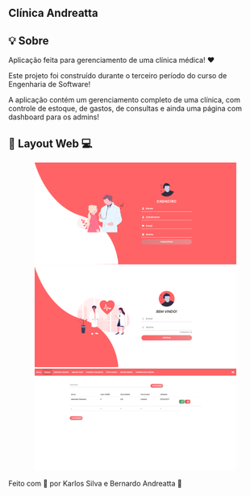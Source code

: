 ## Clínica Andreatta

## 💡 Sobre

Aplicação feita para gerenciamento de uma clínica médica! ❤️

Este projeto foi construído durante o terceiro período do curso de Engenharia de Software!

A aplicação contém um gerenciamento completo de uma clínica, com controle de estoque, de gastos, de consultas e ainda uma página com dashboard para os admins!

## 🎨 Layout Web 💻

<p align="center">
  <img alt="Happy Web" title="Happy Web" src="./assets/cadastro.png" width="400px">

  <img alt="Happy Web" title="Happy Web" src="./assets/login.png" width="400px">
  
  <img alt="Happy Web" title="Happy Web" src="./assets/ESTOQUE.png" width="400px">
</p>


<p>Feito com 💞 por Karlos Silva e Bernardo Andreatta 🚀</p>
